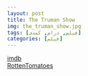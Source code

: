 ```yaml
---
layout: post
title: The Truman Show
img: the_truman_show.jpg
tags: [فیلم, درام, کمدی]
categories: [فیلم]
---
```


[imdb](https://www.imdb.com/title/tt0120382)  
[RottenTomatoes](https://www.rottentomatoes.com/m/truman_show)